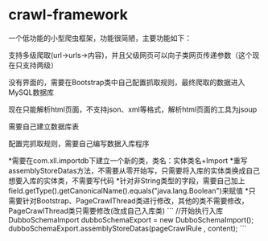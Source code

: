 # crawl-framework
一个低功能的小型爬虫框架，功能很简陋，主要功能如下：
<p> 支持多级爬取(url->urls->内容)，并且父级网页可以向子类网页传递参数（这个现在只支持两级）</p>
<p> 没有界面的，需要在Bootstrap类中自己配置抓取规则，最终爬取的数据进入MySQL数据库</p>
<p> 现在只能解析html页面，不支持json、xml等格式，解析html页面的工具为jsoup</p>
<p> 需要自己建立数据库表</p>
<p> 配置完抓取规则，需要自己编写数据入库程序</p>
*需要在com.xll.importdb下建立一个新的类，类名：实体类名+Import
*重写assemblyStoreDatas方法，不需要从零开始写，只需要将入库的实体类换成自己想要入库的实体类，不需要写代码
*针对非String类型的字段，需要自己加上field.getType().getCanonicalName().equals("java.lang.Boolean")来赋值
*只需要针对Bootstrap、PageCrawlThread类进行修改，其他的类不需要修改，PageCrawlThread类只需要修改(改成自己入库类)
```
//开始执行入库
DubboSchemaImport dubboSchemaExport = new DubboSchemaImport();
dubboSchemaExport.assemblyStoreDatas(pageCrawlRule , content);
```
  
